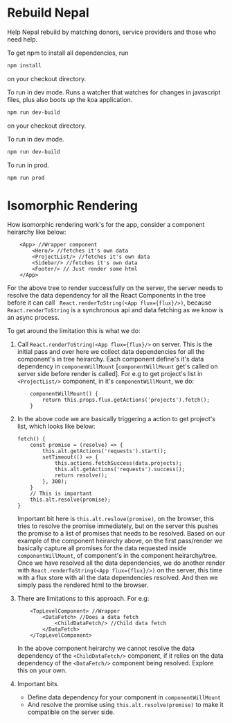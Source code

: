 # Rebuild Nepal
Help Nepal rebuild by matching donors, service providers and those who need help.

To get npm to install all dependencies, run
``` bash
npm install
```
on your checkout directory.

To run in dev mode. Runs a watcher that watches for changes in javascript files,
plus also boots up the koa application.
``` bash
npm run dev-build
```
on your checkout directory.

To run in dev mode.
``` bash
npm run dev-build
```

To run in prod.
``` bash
npm run prod
```

# Isomorphic Rendering

How isomorphic rendering work's for the app, consider a component heirarchy like below:

```
    <App> //Wrapper component
        <Hero/> //fetches it's own data
        <ProjectList/> //fetches it's own data
        <Sidebar/> //fetches it's own data
        <Footer/> // Just render some html
    </App>
```
For the above tree to render successfully on the server, the server needs to resolve the data dependency for all the React Components in the tree before it can call ``` React.renderToString(<App flux={flux}/>)```, because ```React.renderToString``` is a synchronous api and data fetching as we know is an async process.

To get around the limitation this is what we do:

1. Call ```React.renderToString(<App flux={flux}/>``` on server. This is the initial pass and over here we collect data dependencies for all the component's in tree heirarchy. Each component define's it's data dependency in ```componenWillMount``` [```componentWillMount``` get's called on server side before render is called]. For e.g to get project's list in ```<ProjectList/>``` component, in it's ```componentWillMount```, we do:

    ```
        componentWillMount() {
            return this.props.flux.getActions('projects').fetch();
        }
    ```

2. In the above code we are basically triggering a action to get project's list, which looks like below:

    ```
    fetch() {
		const promise = (resolve) => {
			this.alt.getActions('requests').start();
			setTimeout(() => {
				this.actions.fetchSuccess(data.projects);
				this.alt.getActions('requests').success();
				return resolve();
			}, 300);
		}
		// This is important
		this.alt.resolve(promise);
	}
    ```
    Important bit here is ```this.alt.reslove(promise)```, on the browser, this tries to resolve the promise immediately, but on the server this pushes the promise to a list of promises that needs to be resolved. Based on our example of the component heirarchy above, on the first pass/render we basically capture all promises for the data requested inside ```componentWillMount```, of component's in the component heirarchy/tree. Once we have resolved all the data dependencies, we do another render with ```React.renderToString(<App flux={flux}/>)``` on the server, this time with a flux store with all the data dependencies resolved. And then we simply pass the rendered html to the browser.

3. There are limitations to this approach. For e.g:
    ```
        <TopLevelComponent> //Wrapper
            <DataFetch> //Does a data fetch
                <ChildDataFetch/> //Child data fetch
            </DataFetch>
        </TopLevelComponent>
    ```
    In the above component heirarchy we cannot resolve the data dependency of the ```<ChildDataFetch/>``` component, if it relies on the data dependency of the ```<DataFetch/>``` component being resolved. Explore this on your own.

4. Important bits.
    * Define data dependency for your component in ```componentWillMount```
    * And resolve the promise using ```this.alt.resolve(promise)``` to make it compatible on the server side.

